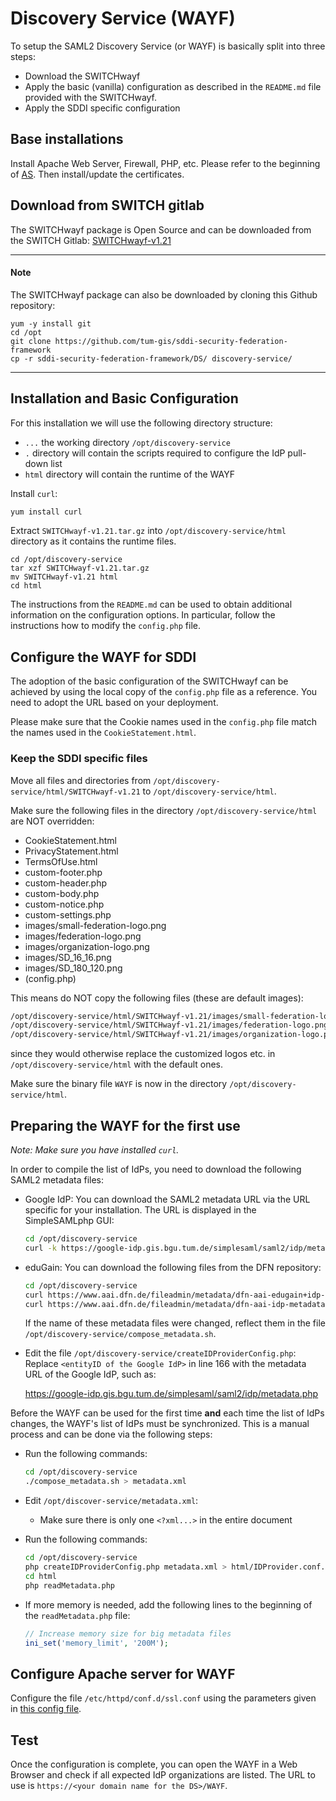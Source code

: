 # Discovery Service (WAYF)
To setup the SAML2 Discovery Service (or WAYF) is basically split into three steps:

* Download the SWITCHwayf
* Apply the basic (vanilla) configuration as described in the `README.md` file provided with the SWITCHwayf.
* Apply the SDDI specific configuration

## Base installations

Install Apache Web Server, Firewall, PHP, etc.
Please refer to the beginning of [AS](../AS/authorization-server/README.md).
Then install/update the certificates.

## Download from SWITCH gitlab
The SWITCHwayf package is Open Source and can be downloaded from the SWITCH Gitlab:
[SWITCHwayf-v1.21](https://gitlab.switch.ch/aai/SWITCHwayf/-/archive/v1.21/SWITCHwayf-v1.21.tar.gz)

----------------------
#### Note
The SWITCHwayf package can also be downloaded by cloning this Github repository:
````
yum -y install git
cd /opt
git clone https://github.com/tum-gis/sddi-security-federation-framework
cp -r sddi-security-federation-framework/DS/ discovery-service/
````

----------------------

## Installation and Basic Configuration
For this installation we will use the following directory structure:

* `...` the working directory ``/opt/discovery-service``
* `.` directory will contain the scripts required to configure the IdP pull-down list
* `html` directory will contain the runtime of the WAYF

Install ``curl``:
````bash
yum install curl
````

Extract `SWITCHwayf-v1.21.tar.gz` into `/opt/discovery-service/html` directory as it contains the runtime files.

````
cd /opt/discovery-service
tar xzf SWITCHwayf-v1.21.tar.gz
mv SWITCHwayf-v1.21 html
cd html
````

The instructions from the `README.md` can be used to obtain additional information on the configuration options. In particular, follow the instructions how to modify the `config.php` file.

## Configure the WAYF for SDDI
The adoption of the basic configuration of the SWITCHwayf can be achieved by using the local copy of the `config.php` file as a reference. You need to adopt the URL based on your deployment.

Please make sure that the Cookie names used in the `config.php` file match the names used in the `CookieStatement.html`.

### Keep the SDDI specific files
Move all files and directories from ``/opt/discovery-service/html/SWITCHwayf-v1.21`` to ``/opt/discovery-service/html``.

Make sure the following files in the directory `/opt/discovery-service/html` are NOT overridden:

* CookieStatement.html
* PrivacyStatement.html
* TermsOfUse.html
* custom-footer.php
* custom-header.php
* custom-body.php
* custom-notice.php
* custom-settings.php
* images/small-federation-logo.png
* images/federation-logo.png
* images/organization-logo.png
* images/SD_16_16.png
* images/SD_180_120.png
* (config.php)

This means do NOT copy the following files (these are default images):
````bash
/opt/discovery-service/html/SWITCHwayf-v1.21/images/small-federation-logo.png
/opt/discovery-service/html/SWITCHwayf-v1.21/images/federation-logo.png
/opt/discovery-service/html/SWITCHwayf-v1.21/images/organization-logo.png
````
since they would otherwise replace the customized logos etc. in ``/opt/discovery-service/html`` with the default ones.

Make sure the binary file ``WAYF`` is now in the directory ``/opt/discovery-service/html``.

## Preparing the WAYF for the first use
*Note: Make sure you have installed `curl`.*

In order to compile the list of IdPs, you need to download the following SAML2 metadata files:

* Google IdP: You can download the SAML2 metadata URL via the URL specific for your installation. 
  The URL is displayed in the SimpleSAMLphp GUI: 
  ````bash
  cd /opt/discovery-service
  curl -k https://google-idp.gis.bgu.tum.de/simplesaml/saml2/idp/metadata.php -o google-idp-metadata.xml 
  ````
* eduGain: You can download the following files from the DFN repository: 
  ````bash
  cd /opt/discovery-service
  curl https://www.aai.dfn.de/fileadmin/metadata/dfn-aai-edugain+idp-metadata.xml -o dfn-aai-edugain+idp-metadata.xml 
  curl https://www.aai.dfn.de/fileadmin/metadata/dfn-aai-idp-metadata.xml -o dfn-aai-idp-metadata.xml 
  ````
  If the name of these metadata files were changed, 
  reflect them in the file ``/opt/discovery-service/compose_metadata.sh``.
  
* Edit the file ``/opt/discovery-service/createIDProviderConfig.php``:
  Replace ``<entityID of the Google IdP>`` in line 166 with the metadata URL of the Google IdP,
  such as:
  
  https://google-idp.gis.bgu.tum.de/simplesaml/saml2/idp/metadata.php
  

Before the WAYF can be used for the first time **and** each time the list of IdPs changes, 
the WAYF's list of IdPs must be synchronized. 
This is a manual process and can be done via the following steps:

* Run the following commands:
  ```bash
  cd /opt/discovery-service
  ./compose_metadata.sh > metadata.xml
  ```

* Edit ``/opt/discover-service/metadata.xml``:
  * Make sure there is only one ``<?xml...>`` in the entire document
  
* Run the following commands:
  ````bash
  cd /opt/discovery-service
  php createIDProviderConfig.php metadata.xml > html/IDProvider.conf.php
  cd html
  php readMetadata.php
  ````
  
* If more memory is needed, add the following lines to the beginning of the ``readMetadata.php`` file:
  ````php
  // Increase memory size for big metadata files
  ini_set('memory_limit', '200M');
  ````

## Configure Apache server for WAYF

Configure the file ``/etc/httpd/conf.d/ssl.conf`` using the parameters given in
[this config file](etc/httpd/conf.d/ds.conf).

## Test
Once the configuration is complete, you can open the WAYF in a Web Browser and check if all expected IdP organizations are listed. The URL to use is `https://<your domain name for the DS>/WAYF`. 
